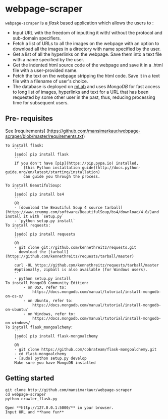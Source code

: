 # webpage-scraper
`webpage-scraper` is a *flask* based application which allows the users to :

- Input URL with the freedom of inputting it with/ without the protocol and sub-domain specifiers.
- Fetch a list of URLs to all the images on the webpage with an option to download all the images in a directory with name specified by the user.
- Get a list of all the hyperlinks on the webpage. Save them into a text file with a name specified by the user.
- Get the indented html source code of the webpage  and save it in a .html file with a user-provided name.
- Fetch the text on the webpage stripping the html code. Save it in a text file with a filename of user's choice.
- The database is deployed on [mLab](http://mlab.com/) and uses *MongoDB* for fast access to long list of images, hyperlinks and text for a URL that has been requested by some other user in the past, thus, reducing processing time for subsequent users.

## Pre- requisites
 See [requirements] (https://github.com/mansimarkaur/webpage-scraper/blob/master/requirements.txt)
	 
	To install flask:
		```
	 	[sudo] pip install flask
	 	```
	 	If you don't have [pip](https://pip.pypa.io) installed,
    		[this Python installation guide](http://docs.python-guide.org/en/latest/starting/installation)
     		can guide you through the process.

	To install BeautifulSoup:
	 	```
	 	[sudo] pip install bs4
	 	```
	 	OR
	 	- [download the Beautiful Soup 4 source tarball](https://www.crummy.com/software/BeautifulSoup/bs4/download/4.0/)and install it with `setup.py`
	 	- `python setup.py install`
	To install requests:
		```
	 	[sudo] pip install requests
	 	```
	 	OR
	 	- git clone git://github.com/kennethreitz/requests.git
	 	- download the [tarball](https://github.com/kennethreitz/requests/tarball/master)
	 	``
	 	curl -OL https://github.com/kennethreitz/requests/tarball/master
	 	#optionally, zipball is also available (for Windows users).
	 	``
	 	- python setup.py install
	To install MongoDB Community Edition:
			- on OSX, refer to:
				https://docs.mongodb.com/manual/tutorial/install-mongodb-on-os-x/
			- on Ubuntu, refer to:
				https://docs.mongodb.com/manual/tutorial/install-mongodb-on-ubuntu/
			- on Windows, refer to:
				https://docs.mongodb.com/manual/tutorial/install-mongodb-on-windows/
	To install flask_mongoalchemy:
	 	```
	 	[sudo] pip install flask-mongoalchemy
	 	```
	 	OR
	 	- git clone https://github.com/cobrateam/flask-mongoalchemy.git
	 	- cd flask-mongoalchemy
	 	- [sudo] python setup.py develop
	 	Make sure you have MongoDB installed

## Getting started
	
	git clone http://github.com/mansimarkaur/webpage-scraper 
	cd webpage-scraper
	python crawler_flask.py

	Open **http://127.0.0.1:5000/** in your browser.
	Input URL and **have fun** 
	

	
